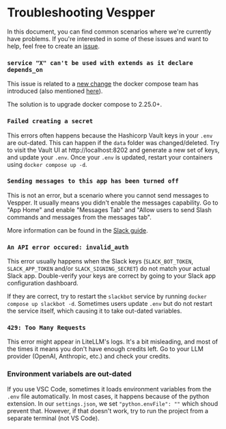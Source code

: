 # Troubleshooting Vespper

In this document, you can find common scenarios where we're currently have problems. If you're interested in some of these
issues and want to help, feel free to create an [issue](https://github.com/vespperhq/vespper/issues).

### `service "X" can't be used with extends as it declare depends_on`

This issue is related to a [new change](https://github.com/docker/compose/issues/11544) the docker compose team has introduced (also mentioned [here](https://github.com/rancher-sandbox/rancher-desktop/issues/6759)).

The solution is to upgrade docker compose to 2.25.0+.

### `Failed creating a secret`

This errors often happens because the Hashicorp Vault keys in your `.env` are out-dated. This can happen if the `data` folder was changed/deleted. Try to visit the Vault UI at http://localhost:8202 and generate a new set of keys, and update your `.env`.
Once your `.env` is updated, restart your containers using `docker compose up -d`.

### `Sending messages to this app has been turned off`

This is not an error, but a scenario where you cannot send messages to Vespper. It usually means you didn't enable the messages capability. Go to "App Home" and enable "Messages Tab" and "Allow users to send Slash commands and messages from the messages tab".

More information can be found in the [Slack guide](https://github.com/vespperhq/vespper/tree/main/config/slack).

### `An API error occured: invalid_auth`

This error usually happens when the Slack keys (`SLACK_BOT_TOKEN`, `SLACK_APP_TOKEN` and/or `SLACK_SIGNING_SECRET`) do not match your actual Slack app. Double-verify your keys are correct by going to your Slack app configuration dashboard.

If they are correct, try to restart the `slackbot` service by running `docker compose up slackbot -d`. Sometimes users update `.env` but do not restart the service itself, which causing it to take out-dated variables.

### `429: Too Many Requests`

This error might appear in LiteLLM's logs. It's a bit misleading, and most of the times it means you don't have enough credits left. Go to your LLM provider (OpenAI, Anthropic, etc.) and check your credits.

### Environment variabels are out-dated

If you use VSC Code, sometimes it loads environment variables from the `.env` file automatically. In most cases, it happens because of the python extension. In our `settings.json`, we set `"python.envFile": ""` which shoud prevent that. However, if that doesn't work, try to run the project from a separate terminal (not VS Code).
